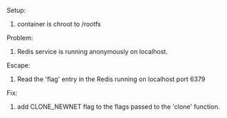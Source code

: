 Setup:
1. container is chroot to /rootfs

Problem:
1. Redis service is running anonymously on localhost.

Escape:
1. Read the 'flag' entry in the Redis running on localhost port 6379

Fix:
1. add CLONE_NEWNET flag to the flags passed to the 'clone' function.
